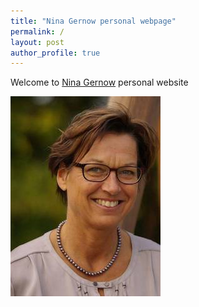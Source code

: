 ```yaml
---
title: "Nina Gernow personal webpage"
permalink: /
layout: post
author_profile: true
---
```




Welcome to [Nina Gernow](https://www.ninagernow.com) personal website

![Nina Gernow](images/Nina-Gernow-photo02.jpg)



